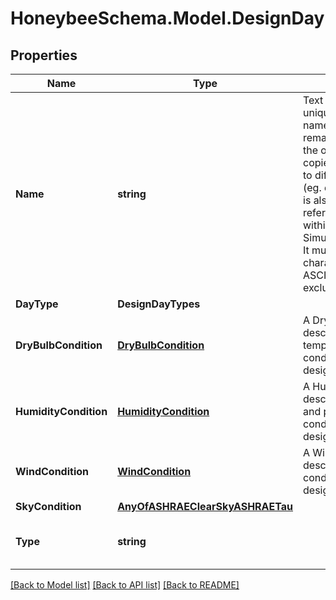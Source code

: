 
# HoneybeeSchema.Model.DesignDay

## Properties

Name | Type | Description | Notes
------------ | ------------- | ------------- | -------------
**Name** | **string** | Text string for a unique design day name. This name remains constant as the object is mutated, copied, and serialized to different formats (eg. dict, idf, osm). It is also used to reference the object within SimulationParameters. It must be &lt; 100 characters, use only ASCII characters and exclude (, ; ! \\n \\t). | 
**DayType** | **DesignDayTypes** |  | 
**DryBulbCondition** | [**DryBulbCondition**](DryBulbCondition.md) | A DryBulbCondition describing temperature conditions on the design day. | 
**HumidityCondition** | [**HumidityCondition**](HumidityCondition.md) | A HumidityCondition describing humidity and precipitation conditions on the design day. | 
**WindCondition** | [**WindCondition**](WindCondition.md) | A WindCondition describing wind conditions on the design day. | 
**SkyCondition** | [**AnyOfASHRAEClearSkyASHRAETau**](AnyOfASHRAEClearSkyASHRAETau.md) |  | 
**Type** | **string** |  | [optional] [readonly] [default to "DesignDay"]

[[Back to Model list]](../README.md#documentation-for-models)
[[Back to API list]](../README.md#documentation-for-api-endpoints)
[[Back to README]](../README.md)

